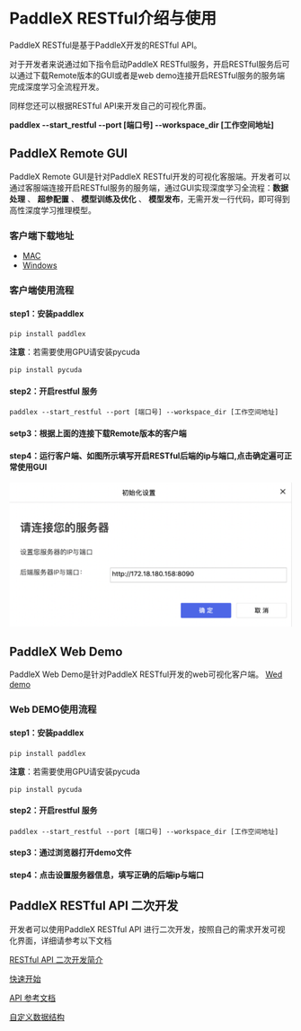 # PaddleX RESTful介绍与使用
PaddleX RESTful是基于PaddleX开发的RESTful API。  

对于开发者来说通过如下指令启动PaddleX RESTful服务，开启RESTful服务后可以通过下载Remote版本的GUI或者是web demo连接开启RESTful服务的服务端完成深度学习全流程开发。  

同样您还可以根据RESTful API来开发自己的可视化界面。  

**paddlex --start_restful --port [端口号] --workspace_dir [工作空间地址]**

## PaddleX Remote GUI
PaddleX Remote GUI是针对PaddleX RESTful开发的可视化客服端。开发者可以通过客服端连接开启RESTful服务的服务端，通过GUI实现深度学习全流程：**数据处理** 、 **超参配置** 、 **模型训练及优化** 、 **模型发布**，无需开发一行代码，即可得到高性深度学习推理模型。  
### 客户端下载地址
- [MAC](https://bj.bcebos.com/paddlex/PaddleX_Remote_GUI/mac/PaddleX_Remote_GUI.zip)
- [Windows](https://bj.bcebos.com/paddlex/PaddleX_Remote_GUI/windows/PaddleX_Remote_GUI.zip)

### 客户端使用流程

#### step1：安装paddlex  
```
pip install paddlex
```  
**注意**：若需要使用GPU请安装pycuda
```
pip install pycuda
```

#### step2：开启restful 服务
```
paddlex --start_restful --port [端口号] --workspace_dir [工作空间地址]
```

#### setp3：根据上面的连接下载Remote版本的客户端

#### step4：运行客户端、如图所示填写开启RESTful后端的ip与端口,点击确定遍可正常使用GUI
![alt](./img/gui_use.png)


## PaddleX Web Demo
PaddleX Web Demo是针对PaddleX RESTful开发的web可视化客户端。
[Wed demo](../../paddlex/restful/frontend_demo/paddlex_restful_demo.html)

### Web DEMO使用流程

#### step1：安装paddlex  
```
pip install paddlex
```  
**注意**：若需要使用GPU请安装pycuda
```
pip install pycuda
```

#### step2：开启restful 服务
```
paddlex --start_restful --port [端口号] --workspace_dir [工作空间地址]
```

#### step3：通过浏览器打开demo文件


#### step4：点击设置服务器信息，填写正确的后端ip与端口

## PaddleX RESTful API 二次开发
开发者可以使用PaddleX RESTful API 进行二次开发，按照自己的需求开发可视化界面，详细请参考以下文档  

[RESTful API 二次开发简介](./restful.md)  

[快速开始](./quick_start.md)  

[API 参考文档](./restful_api.md)  

[自定义数据结构](./data_struct.md)
